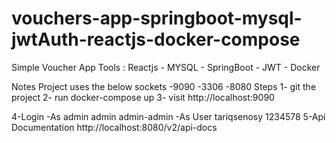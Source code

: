 # vouchers-app-springboot-mysql-jwtAuth-reactjs-docker-compose

Simple Voucher App
Tools : Reactjs - MYSQL - SpringBoot - JWT - Docker

Notes
Project uses the below sockets
	-9090
	-3306
	-8080
Steps 
1- git the project 
2- run docker-compose up
3- visit http://localhost:9090

4-Login 
	-As admin 
		admin
		admin-admin
	-As User
		tariqsenosy
		1234578
5-Api Documentation
	http://localhost:8080/v2/api-docs
	
